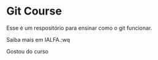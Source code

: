 # Git Course


Esse é um respositório para ensinar como o git funcionar.

Saiba mais em IALFA.:wq


Gostou do curso
